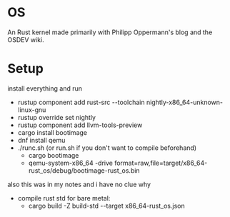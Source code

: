 # OS

An Rust kernel made primarily with Philipp Oppermann's blog and the OSDEV wiki.


# Setup

install everything and run
- rustup component add rust-src --toolchain nightly-x86_64-unknown-linux-gnu
- rustup override set nightly
- rustup component add llvm-tools-preview
- cargo install bootimage
- dnf install qemu
- ./runc.sh (or run.sh if you don't want to compile beforehand)
  - cargo bootimage
  - qemu-system-x86_64 -drive format=raw,file=target/x86_64-rust_os/debug/bootimage-rust_os.bin

also this was in my notes and i have no clue why
- compile rust std for bare metal:
  - cargo build -Z build-std --target x86_64-rust_os.json